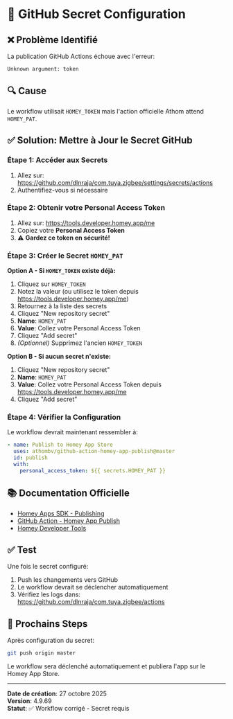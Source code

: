# 🔐 GitHub Secret Configuration

## ❌ Problème Identifié

La publication GitHub Actions échoue avec l'erreur:
```
Unknown argument: token
```

## 🔍 Cause

Le workflow utilisait `HOMEY_TOKEN` mais l'action officielle Athom attend `HOMEY_PAT`.

## ✅ Solution: Mettre à Jour le Secret GitHub

### Étape 1: Accéder aux Secrets

1. Allez sur: https://github.com/dlnraja/com.tuya.zigbee/settings/secrets/actions
2. Authentifiez-vous si nécessaire

### Étape 2: Obtenir votre Personal Access Token

1. Allez sur: https://tools.developer.homey.app/me
2. Copiez votre **Personal Access Token**
3. ⚠️ **Gardez ce token en sécurité!**

### Étape 3: Créer le Secret `HOMEY_PAT`

**Option A - Si `HOMEY_TOKEN` existe déjà:**
1. Cliquez sur `HOMEY_TOKEN`
2. Notez la valeur (ou utilisez le token depuis https://tools.developer.homey.app/me)
3. Retournez à la liste des secrets
4. Cliquez "New repository secret"
5. **Name**: `HOMEY_PAT`
6. **Value**: Collez votre Personal Access Token
7. Cliquez "Add secret"
8. *(Optionnel)* Supprimez l'ancien `HOMEY_TOKEN`

**Option B - Si aucun secret n'existe:**
1. Cliquez "New repository secret"
2. **Name**: `HOMEY_PAT`
3. **Value**: Collez votre Personal Access Token depuis https://tools.developer.homey.app/me
4. Cliquez "Add secret"

### Étape 4: Vérifier la Configuration

Le workflow devrait maintenant ressembler à:

```yaml
- name: Publish to Homey App Store
  uses: athombv/github-action-homey-app-publish@master
  id: publish
  with:
    personal_access_token: ${{ secrets.HOMEY_PAT }}
```

## 📚 Documentation Officielle

- [Homey Apps SDK - Publishing](https://apps.developer.homey.app/app-store/publishing#automating-within-github-actions)
- [GitHub Action - Homey App Publish](https://github.com/marketplace/actions/homey-app-publish)
- [Homey Developer Tools](https://tools.developer.homey.app)

## ✅ Test

Une fois le secret configuré:

1. Push les changements vers GitHub
2. Le workflow devrait se déclencher automatiquement
3. Vérifiez les logs dans: https://github.com/dlnraja/com.tuya.zigbee/actions

## 🚀 Prochains Steps

Après configuration du secret:

```bash
git push origin master
```

Le workflow sera déclenché automatiquement et publiera l'app sur le Homey App Store.

---

**Date de création**: 27 octobre 2025  
**Version**: 4.9.69  
**Statut**: ✅ Workflow corrigé - Secret requis
